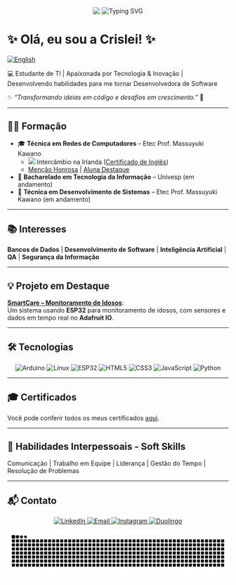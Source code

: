 <p align="center">
  <img src="https://media.giphy.com/media/qgQUggAC3Pfv687qPC/giphy.gif" width="200" style="vertical-align: middle;"/>
  <img src="https://readme-typing-svg.herokuapp.com?font=Fira+Code&size=24&pause=1000&color=00F779&width=600&lines=Olá+Mundo!;Transformando+ideias+em+código.;Sempre+aprendendo+coisas+novas!" 
       alt="Typing SVG" style="vertical-align: middle;"/>
</p>

# ✨ Olá, eu sou a Crislei! ✨

[![English](https://img.shields.io/badge/English-00529b?style=for-the-badge)](README.md)

💻 Estudante de TI | Apaixonada por Tecnologia & Inovação | Desenvolvendo habilidades para me tornar Desenvolvedora de Software 

✨ _“Transformando ideias em código e desafios em crescimento.”_ 🚀

---

## 👩‍🎓 Formação
- 🎓 **Técnica em Redes de Computadores** – Etec Prof. Massuyuki Kawano  
  - <img src="https://cdn.jsdelivr.net/gh/hjnilsson/country-flags/svg/ie.svg" width="18"/> Intercâmbio na Irlanda ([Certificado de Inglês](certificados/General%20English%20-%20A2.jpg))  
  - [Menção Honrosa](certificados/Menção%20Honrosa.jpg) | [Aluna Destaque](certificados/Aluna%20Destaque.jpg)  
- 🚧 **Bacharelado em Tecnologia da Informação** – Univesp (em andamento)  
- 🚧 **Técnica em Desenvolvimento de Sistemas** – Etec Prof. Massuyuki Kawano (em andamento)  

---

## 📚 Interesses
**Bancos de Dados** | **Desenvolvimento de Software** | **Inteligência Artificial** | **QA** | **Segurança da Informação**  

---

## 💡 Projeto em Destaque
[**SmartCare – Monitoramento de Idosos**](https://github.com/CrisleiKeliJenuino/SmartCare):  
Um sistema usando **ESP32** para monitoramento de idosos, com sensores e dados em tempo real no **Adafruit IO**.  

---

## 🛠️ Tecnologias  

<p align="center">
  <!-- Hardware -->
  <img src="https://cdn.jsdelivr.net/gh/devicons/devicon/icons/arduino/arduino-original.svg" width="50" alt="Arduino"/>
  <img src="https://cdn.jsdelivr.net/gh/devicons/devicon/icons/linux/linux-original.svg" width="50" alt="Linux"/>
  <img src="https://cdn.jsdelivr.net/gh/devicons/devicon/icons/embeddedc/embeddedc-original.svg" width="50" alt="ESP32"/>

  <!-- Frontend -->
  <img src="https://cdn.jsdelivr.net/gh/devicons/devicon/icons/html5/html5-original.svg" width="50" alt="HTML5"/>
  <img src="https://cdn.jsdelivr.net/gh/devicons/devicon/icons/css3/css3-original.svg" width="50" alt="CSS3"/>
  <img src="https://cdn.jsdelivr.net/gh/devicons/devicon/icons/javascript/javascript-original.svg" width="50" alt="JavaScript"/>

  <!-- Backend -->
  <img src="https://cdn.jsdelivr.net/gh/devicons/devicon/icons/python/python-original.svg" width="50" alt="Python"/>
</p>

---

## 🎓 Certificados
Você pode conferir todos os meus certificados [aqui](certificados/).  

---

## 🧠 Habilidades Interpessoais - Soft Skills
Comunicação | Trabalho em Equipe | Liderança | Gestão do Tempo | Resolução de Problemas  

---

## 📬 Contato
<p align="center">
  <a href="https://www.linkedin.com/in/crislei-jenuino-b3407734a/">
    <img src="https://img.shields.io/badge/-LinkedIn-blue?style=flat&logo=linkedin&logoColor=white" alt="LinkedIn"/>
  </a>
  <a href="mailto:crislei.jenuino@etec.sp.gov.br">
    <img src="https://img.shields.io/badge/-Email-red?style=flat&logo=gmail&logoColor=white" alt="Email"/>
  </a>
  <a href="https://instagram.com/crisleikeli">
    <img src="https://img.shields.io/badge/-Instagram-E4405F?style=flat&logo=instagram&logoColor=white" alt="Instagram"/>
  </a>
  <a href="https://www.duolingo.com/profile/ChryslleyKelly">
    <img src="https://img.shields.io/badge/-Duolingo-58CC02?style=flat&logo=duolingo&logoColor=white" alt="Duolingo"/>
  </a>
</p>

![Snake animation](https://raw.githubusercontent.com/CrisleiKeliJenuino/CrisleiKeliJenuino/output/snake.svg)